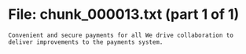 ﻿# File: chunk_000013.txt (part 1 of 1)
```
Convenient and secure payments for all We drive collaboration to deliver improvements to the payments system.
```


